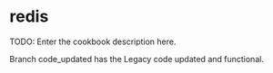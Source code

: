 # redis

TODO: Enter the cookbook description here.

Branch code_updated has the Legacy code updated and functional.
